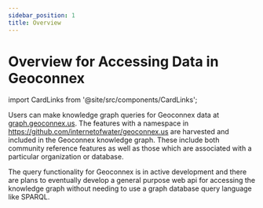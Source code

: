 ```yaml
---
sidebar_position: 1
title: Overview
---
```


# Overview for Accessing Data in Geoconnex

import CardLinks from '@site/src/components/CardLinks';


<CardLinks />

Users can make knowledge graph queries for Geoconnex data at [graph.geoconnex.us](https://graph.geoconnex.us/).
The features with a namespace in https://github.com/internetofwater/geoconnex.us are harvested and included in the Geoconnex knowledge graph. These include both community reference features as well as those which are associated with a particular organization or database.

The query functionality for Geoconnex is in active development and there are plans to eventually develop a general purpose web api for accessing the knowledge graph without needing to use a graph database query language like SPARQL.
